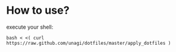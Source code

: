 # How to use?
execute your shell:

    bash < <( curl https://raw.github.com/unagi/dotfiles/master/apply_dotfiles )
